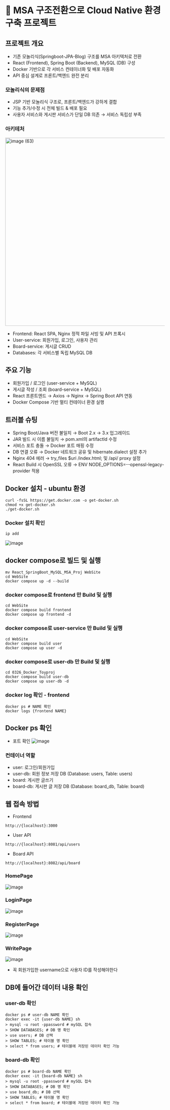 # 📍 MSA 구조전환으로 Cloud Native 환경 구축 프로젝트
## 프로젝트 개요
- 기존 모놀리식(Springboot-JPA-Blog) 구조를 MSA 아키텍처로 전환
- React (Frontend), Spring Boot (Backend), MySQL (DB) 구성
- Docker 기반으로 각 서비스 컨테이너화 및 배포 자동화
- API 중심 설계로 프론트/백엔드 완전 분리

### 모놀리식의 문제점
- JSP 기반 모놀리식 구조로, 프론트/백엔드가 강하게 결합
- 기능 추가/수정 시 전체 빌드 & 배포 필요
- 사용자 서비스와 게시판 서비스가 단일 DB 의존 → 서비스 독립성 부족

### 아키테처
<img width="882" height="594" alt="image (63)" src="https://github.com/user-attachments/assets/18cf9e9e-4f81-4c4c-be5e-d3c8e0119b6d" />

- Frontend: React SPA, Nginx 정적 파일 서빙 및 API 프록시
- User-service: 회원가입, 로그인, 사용자 관리
- Board-service: 게시글 CRUD
- Databases: 각 서비스별 독립 MySQL DB

## 주요 기능
- 회원가입 / 로그인 (user-service + MySQL)
- 게시글 작성 / 조회 (board-service + MySQL)
- React 프론트엔드 → Axios → Nginx → Spring Boot API 연동
- Docker Compose 기반 멀티 컨테이너 환경 실행

## 트러블 슈팅
- Spring Boot/Java 버전 불일치 → Boot 2.x → 3.x 업그레이드
- JAR 빌드 시 이름 불일치 → pom.xml의 artifactId 수정
- 서비스 포트 충돌 → Docker 포트 매핑 수정
- DB 연결 오류 → Docker 네트워크 공유 및 hibernate.dialect 설정 추가
- Nginx 404 에러 → try_files $uri /index.html; 및 /api/ proxy 설정
- React Build 시 OpenSSL 오류 → ENV NODE_OPTIONS=--openssl-legacy-provider 적용


## Docker 설치 - ubuntu 환경
```code
curl -fsSL https://get.docker.com -o get-docker.sh
chmod +x get-docker.sh
./get-docker.sh
```


### Docker 설치 확인
```code
ip add
```
![image](https://github.com/user-attachments/assets/c8140f35-89e6-43db-8f39-acf2b8eb492f)


## docker compose로 빌드 및 실행
```code
mv React_SpringBoot_MySQL_MSA_Proj WebSite
cd WebSite
docker compose up -d --build
```

### docker compose로 frontend 만 Build 및 실행
```code
cd WebSite
docker compose build frontend
docker compose up frontend -d
```

### docker compose로 user-service 만 Build 및 실행
```code
cd WebSite
docker compose build user
docker compose up user -d
```

### docker compose로 user-db 만 Build 및 실행
```code
cd 0326_Docker_Toyproj
docker compose build user-db
docker compose up user-db -d
```

### docker log 확인 - frontend
```code
docker ps # NAME 확인
docker logs {frontend NAME}
```

## Docker ps 확인
- 포트 확인
![image](https://github.com/user-attachments/assets/b97e427e-4265-4a41-8fc0-00993166bd9b)

### 컨테이너 역할
- user: 로그인/회원가입
- user-db: 회원 정보 저장 DB (Database: users, Table: users)
- board: 게시판 글쓰기
- board-db: 게시판 글 저장 DB (Database: board_db, Table: board)

## 웹 접속 방법
- Frontend
```text
http://{localhost}:3000
```
- User API
```text
http://{localhost}:8081/api/users
```
- Board API
```text
http://{localhost}:8082/api/board
```
### HomePage
![image](https://github.com/user-attachments/assets/1be89b40-263d-47e3-93b9-c5aa224e5180)

### LoginPage
![image](https://github.com/user-attachments/assets/01e2db36-9afb-479a-9372-e01fe23cdafb)

### RegisterPage
![image](https://github.com/user-attachments/assets/9f527fc0-00bc-4099-a188-bf5735875658)

### WritePage
![image](https://github.com/user-attachments/assets/512e7360-f432-4e68-a3ab-b757e2f53bd1)
- 꼭 회원가입한 username으로 사용자 ID를 작성해야한다


## DB에 들어간 데이터 내용 확인
### user-db 확인
```code
docker ps # user-db NAME 확인
docker exec -it {user-db NAME} sh
> mysql -u root -ppassword # mySQL 접속
> SHOW DATABASES; # DB 명 확인
> use users; # DB 선택
> SHOW TABLES; # 테이블 명 확인
> select * from users; # 테이블에 저장된 데이터 확인 가능
```

### board-db 확인
```code
docker ps # board-db NAME 확인
docker exec -it {board-db NAME} sh
> mysql -u root -ppassword # mySQL 접속
> SHOW DATABASES; # DB 명 확인
> use board_db; # DB 선택
> SHOW TABLES; # 테이블 명 확인
> select * from board; # 테이블에 저장된 데이터 확인 가능
```


